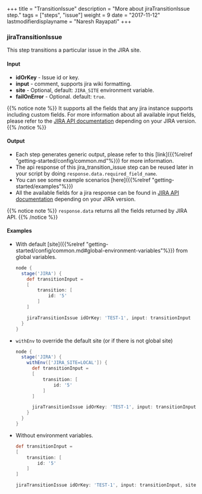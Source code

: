 +++
title = "TransitionIssue"
description = "More about jiraTransitionIssue step."
tags = ["steps", "issue"]
weight = 9
date = "2017-11-12"
lastmodifierdisplayname = "Naresh Rayapati"
+++

### jiraTransitionIssue

This step transitions a particular issue in the JIRA site.

#### Input

* **idOrKey** - Issue id or key.
* **input** - comment, supports jira wiki formatting.
* **site** - Optional, default: `JIRA_SITE` environment variable.
* **failOnError** - Optional. default: `true`.

{{% notice note %}}
It supports all the fields that any jira instance supports including custom fields. For more information about all available input fields, please refer to the [JIRA API documentation](https://docs.atlassian.com/jira/REST/) depending on your JIRA version.
{{% /notice %}}

#### Output

* Each step generates generic output, please refer to this [link]({{%relref "getting-started/config/common.md"%}}) for more information.
* The api response of this jira_transition_issue step can be reused later in your script by doing `response.data.required_field_name`.
* You can see some example scenarios [here]({{%relref "getting-started/examples"%}})
* All the available fields for a jira response can be found in [JIRA API documentation](https://docs.atlassian.com/jira/REST/) depending on your JIRA version.

{{% notice note %}}
`response.data` returns all the fields returned by JIRA API.
{{% /notice %}}

#### Examples

* With default [site]({{%relref "getting-started/config/common.md#global-environment-variables"%}}) from global variables.

    ```groovy
    node {
      stage('JIRA') {
        def transitionInput =
        [
            transition: [
                id: '5'
            ]
        ]

        jiraTransitionIssue idOrKey: 'TEST-1', input: transitionInput
      }
    }
    ```
* `withEnv` to override the default site (or if there is not global site)

    ```groovy
    node {
      stage('JIRA') {
        withEnv(['JIRA_SITE=LOCAL']) {
          def transitionInput =
          [
              transition: [
                  id: '5'
              ]
          ]

          jiraTransitionIssue idOrKey: 'TEST-1', input: transitionInput
        }
      }
    }
    ```
* Without environment variables.

    ```groovy
    def transitionInput =
    [
        transition: [
            id: '5'
        ]
    ]

    jiraTransitionIssue idOrKey: 'TEST-1', input: transitionInput, site: 'LOCAL'
    ```
